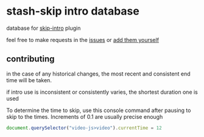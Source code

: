# stash-skip intro database

database for [skip-intro](https://github.com/feederbox826/plugins/tree/main/plugins/skip-intro) plugin

feel free to make requests in the [issues](https://github.com/feederbox826/stash-skip-intro/issues) or [add them yourself](https://github.com/feederbox826/stash-skip-intro/edit/main/intros.js)

## contributing

in the case of any historical changes, the most recent and consistent end time will be taken.

if intro use is inconsistent or consistently varies, the shortest duration one is used

To determine the time to skip, use this console command after pausing to skip to the times. Increments of 0.1 are usually precise enough

```js
document.querySelector("video-js>video").currentTime = 12
```